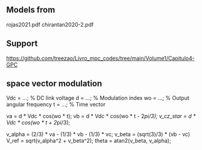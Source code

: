 ## Models from 

rojas2021.pdf
chirantan2020-2.pdf

## Support

https://github.com/treezao/Livro_mpc_codes/tree/main/Volume1/Capitulo4-GPC

## space vector modulation

Vdc = ...;        % DC link voltage
d = ...;          % Modulation index
wo = ...;         % Output angular frequency
t = ...;          % Time vector

va = d * Vdc * cos(wo * t);
vb = d * Vdc * cos(wo * t - 2*pi/3);
v_cz_star = d * Vdc * cos(wo * t + 2*pi/3);

v_alpha = (2/3) * va - (1/3) * vb - (1/3) * vc;
v_beta  = (sqrt(3)/3) * (vb - vc)
V_ref = sqrt(v_alpha^2 + v_beta^2);
theta = atan2(v_beta, v_alpha);



